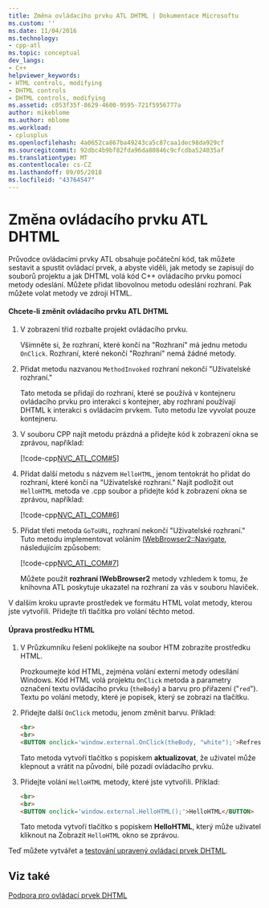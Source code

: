 ```yaml
---
title: Změna ovládacího prvku ATL DHTML | Dokumentace Microsoftu
ms.custom: ''
ms.date: 11/04/2016
ms.technology:
- cpp-atl
ms.topic: conceptual
dev_langs:
- C++
helpviewer_keywords:
- HTML controls, modifying
- DHTML controls
- DHTML controls, modifying
ms.assetid: c053f35f-8629-4600-9595-721f5956777a
author: mikeblome
ms.author: mblome
ms.workload:
- cplusplus
ms.openlocfilehash: 4a0652ca867ba49243ca5c87caa1dec98da929cf
ms.sourcegitcommit: 92dbc4b9bf82fda96da80846c9cfcdba524035af
ms.translationtype: MT
ms.contentlocale: cs-CZ
ms.lasthandoff: 09/05/2018
ms.locfileid: "43764547"
---
```

# <a name="modifying-the-atl-dhtml-control"></a>Změna ovládacího prvku ATL DHTML

Průvodce ovládacími prvky ATL obsahuje počáteční kód, tak můžete sestavit a spustit ovládací prvek, a abyste viděli, jak metody se zapisují do souborů projektu a jak DHTML volá kód C++ ovládacího prvku pomocí metody odeslání. Můžete přidat libovolnou metodu odeslání rozhraní. Pak můžete volat metody ve zdroji HTML.

#### <a name="to-modify-the-atl-dhtml-control"></a>Chcete-li změnit ovládacího prvku ATL DHTML

1. V zobrazení tříd rozbalte projekt ovládacího prvku.

   Všimněte si, že rozhraní, které končí na "Rozhraní" má jednu metodu `OnClick`. Rozhraní, které nekončí "Rozhraní" nemá žádné metody.

2. Přidat metodu nazvanou `MethodInvoked` rozhraní nekončí "Uživatelské rozhraní."

   Tato metoda se přidají do rozhraní, které se používá v kontejneru ovládacího prvku pro interakci s kontejner, aby rozhraní používají DHTML k interakci s ovládacím prvkem. Tuto metodu lze vyvolat pouze kontejneru.

3. V souboru CPP najít metodu prázdná a přidejte kód k zobrazení okna se zprávou, například:

   [!code-cpp[NVC_ATL_COM#5](../atl/codesnippet/cpp/modifying-the-atl-dhtml-control_1.cpp)]

4. Přidat další metodu s názvem `HelloHTML`, jenom tentokrát ho přidat do rozhraní, které končí na "Uživatelské rozhraní." Najít podložit out `HelloHTML` metoda ve .cpp soubor a přidejte kód k zobrazení okna se zprávou, například:

   [!code-cpp[NVC_ATL_COM#6](../atl/codesnippet/cpp/modifying-the-atl-dhtml-control_2.cpp)]

5. Přidat třetí metoda `GoToURL`, rozhraní nekončí "Uživatelské rozhraní." Tuto metodu implementovat voláním [IWebBrowser2::Navigate](https://msdn.microsoft.com/library/aa752133.aspx), následujícím způsobem:

   [!code-cpp[NVC_ATL_COM#7](../atl/codesnippet/cpp/modifying-the-atl-dhtml-control_3.cpp)]

   Můžete použít **rozhraní IWebBrowser2** metody vzhledem k tomu, že knihovna ATL poskytuje ukazatel na rozhraní za vás v souboru hlaviček.

V dalším kroku upravte prostředek ve formátu HTML volat metody, kterou jste vytvořili. Přidejte tři tlačítka pro volání těchto metod.  

#### <a name="to-modify-the-html-resource"></a>Úprava prostředku HTML

1. V Průzkumníku řešení poklikejte na soubor HTM zobrazíte prostředku HTML.

   Prozkoumejte kód HTML, zejména volání externí metody odesílání Windows. Kód HTML volá projektu `OnClick` metoda a parametry označení textu ovládacího prvku (`theBody`) a barvu pro přiřazení ("`red`"). Textu po volání metody, které je popisek, který se zobrazí na tlačítku.

2. Přidejte další `OnClick` metodu, jenom změnit barvu. Příklad:

    ```html
    <br>
    <br>
    <BUTTON onclick='window.external.OnClick(theBody, "white");'>Refresh</BUTTON>
    ```

   Tato metoda vytvoří tlačítko s popiskem **aktualizovat**, že uživatel může klepnout a vrátit na původní, bílé pozadí ovládacího prvku.

3. Přidejte volání `HelloHTML` metody, které jste vytvořili. Příklad:

    ```html
    <br>  
    <br>  
    <BUTTON onclick='window.external.HelloHTML();'>HelloHTML</BUTTON>  
    ```

   Tato metoda vytvoří tlačítko s popiskem **HelloHTML**, který může uživatel kliknout na Zobrazit `HelloHTML` okno se zprávou.

Teď můžete vytvářet a [testování upravený ovládací prvek DHTML](../atl/testing-the-modified-atl-dhtml-control.md).

## <a name="see-also"></a>Viz také

[Podpora pro ovládací prvek DHTML](../atl/atl-support-for-dhtml-controls.md)
